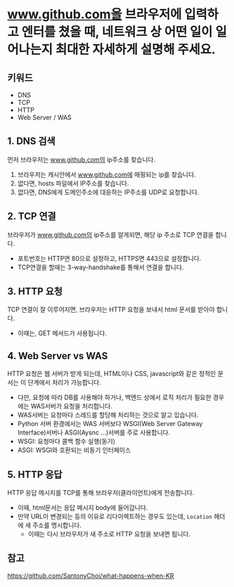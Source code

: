 # www.github.com을 브라우저에 입력하고 엔터를 쳤을 때, 네트워크 상 어떤 일이 일어나는지 최대한 자세하게 설명해 주세요.

## 키워드

- DNS
- TCP
- HTTP
- Web Server / WAS

## 1. DNS 검색

먼저 브라우저는 www.github.com의 ip주소를 찾습니다.

1. 브라우저는 캐시안에서 www.github.com에 매핑되는 ip를 찾습니다.
2. 없다면, hosts 파일에서 IP주소를 찾습니다.
3. 없다면, DNS에게 도메인주소에 대응하는 IP주소를 UDP로 요청합니다.

## 2. TCP 연결

브라우저가 www.github.com의 ip주소를 알게되면, 해당 ip 주소로 TCP 연결을 합니다.

- 포트번호는 HTTP면 80으로 설정하고, HTTPS면 443으로 설정합니다.
- TCP연결을 할때는 3-way-handshake를 통해서 연결을 합니다.

## 3. HTTP 요청

TCP 연결이 잘 이루어지면, 브라우저는 HTTP 요청을 보내서 html 문서를 받아야 합니다.

- 이때는, GET 메서드가 사용됩니다.

## 4. Web Server vs WAS

HTTP 요청은 웹 서버가 받게 되는데, HTML이나 CSS, javascript와 같은 정적인 문서는 이 단계에서 처리가 가능합니다.

- 다만, 요청에 따라 DB를 사용해야 하거나, 백엔드 상에서 로직 처리가 필요한 경우에는 WAS서버가 요청을 처리합니다.
- WAS서버는 요청마다 스레드를 할당해 처리하는 것으로 알고 있습니다.
- Python 서버 환경에서는 WAS 서버보다 WSGI(Web Server Gateway Interface)서버나 ASGI(Aysnc ...)서버를 주로 사용합니다.
- WSGI: 요청마다 콜백 함수 실행(동기)
- ASGI: WSGI와 호환되는 비동기 인터페이스

## 5. HTTP 응답

HTTP 응답 메시지를 TCP를 통해 브라우저(클라이언트)에게 전송합니다.

- 이때, html문서는 응답 메시지 body에 들어갑니다.
- 만약 URL이 변경되는 등의 이유로 리다이렉트하는 경우도 있는데, `Location` 헤더에 새 주소를 명시합니다.
  - 이때는 다시 브라우저가 새 주소로 HTTP 요청을 보내면 됩니다.

## 참고

https://github.com/SantonyChoi/what-happens-when-KR
